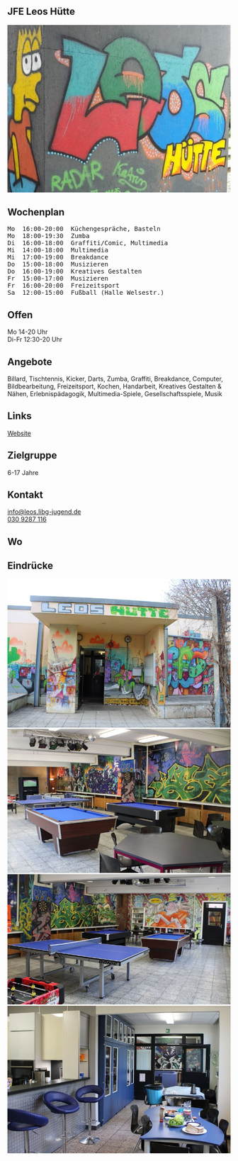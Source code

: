 ## JFE Leos Hütte
<img id="topmedia" src="images/Leos_Huette/1.jpg" />

## Wochenplan
<pre id="weeklyschedule">
Mo  16:00-20:00  Küchengespräche, Basteln
Mo  18:00-19:30  Zumba
Di  16:00-18:00  Graffiti/Comic, Multimedia
Mi  14:00-18:00  Multimedia
Mi  17:00-19:00  Breakdance
Do  15:00-18:00  Musizieren 
Do  16:00-19:00  Kreatives Gestalten
Fr  15:00-17:00  Musizieren
Fr  16:00-20:00  Freizeitsport 
Sa  12:00-15:00  Fußball (Halle Welsestr.)
</pre>

## Offen
Mo 14-20 Uhr<br>
Di-Fr 12:30-20 Uhr

## Angebote
<p id="activities">
Billard, Tischtennis, Kicker, Darts, Zumba, Graffiti, Breakdance, Computer, Bildbearbeitung, Freizeitsport, Kochen, Handarbeit, Kreatives Gestalten & Nähen, Erlebnispädagogik, Multimedia-Spiele, Gesellschaftsspiele, Musik                     
</p>

## Links
<a target="_blank" href="http://leos-huette.de/">Website</a>

## Zielgruppe
6-17 Jahre

## Kontakt
[info@leos.libg-jugend.de](mailto:info@leos.libg-jugend.de)<br>
<a href="tel:+49309287116">030 9287 116</a>
 

## Wo
<div id="gmap"></div>
<script>window.onload = showMap('Grevesmühlener Str. 43, 13059 Berlin', 0, 'gmap_mini')</script>

## Eindrücke
<div class="mediacontainer">
 <img src="images/Leos_Huette/2.JPG" />
 <img src="images/Leos_Huette/3.JPG" />
 <img src="images/Leos_Huette/5.JPG" />
 <img src="images/Leos_Huette/6.JPG" />
</div>
